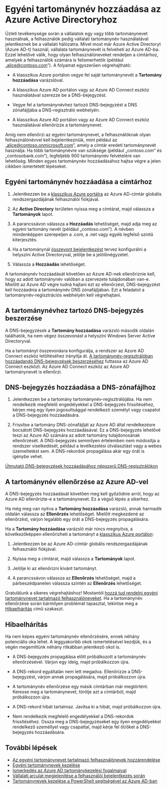 <properties
    pageTitle="Egyéni tartománynév hozzáadása az Azure Active Directoryhoz | Microsoft Azure"
    description="A vállalati tartománynevek hozzáadása az Azure Active Directoryhoz és a nevek ellenőrzése."
    services="active-directory"
    documentationCenter=""
    authors="jeffsta"
    manager="stevenpo"
    editor=""/>

<tags
    ms.service="active-directory"
    ms.workload="identity"
    ms.tgt_pltfrm="na"
    ms.devlang="na"
    ms.topic="get-started-article"
    ms.date="04/20/2016"
    ms.author="curtand;jeffsta"/>

# Egyéni tartománynév hozzáadása az Azure Active Directoryhoz

Üzleti tevékenysége során a vállalatok egy vagy több tartománynevet használnak, a felhasználók pedig vállalati tartománynév használatával jelentkeznek be a vállalati hálózatra. Mivel most már Azure Active Directoryt (Azure AD-t) használ, vállalata tartománynevét is felveheti az Azure AD-ba. Ezzel lehetővé válik, hogy olyan felhasználóneveket rendeljen a címtárhoz, amelyek a felhasználók számára is felismerhetők (például „alice@contoso.com”). A folyamat egyszerűen végrehajtható:

- A klasszikus Azure portálon vegye fel saját tartománynevét a **Tartomány hozzáadása** varázslóval.

- A klasszikus Azure AD portálon vagy az Azure AD Connect eszköz használatával szerezze be a DNS-bejegyzést.

- Vegye fel a tartománynévhez tartozó DNS-bejegyzést a DNS zónafájljába a DNS-regisztráló webhelyén.

- A klasszikus Azure AD portálon vagy az Azure AD Connect eszköz használatával ellenőrizze a tartománynevet.


Amíg nem ellenőrzi az egyéni tartománynevet, a felhasználóknak olyan felhasználónévvel kell bejelentkezniük, mint például az „alice@contoso.onmicrosoft.com”, amely a címtár eredeti tartománynevét használja. Ha több tartománynévre van szüksége (például „contoso.com” és „contosobank.com”), legfeljebb 900 tartománynév felvételére van lehetőség. Minden egyes tartománynév hozzáadásához hajtsa végre a jelen cikkben ismertetett lépéseket.

## Egyéni tartománynév hozzáadása a címtárhoz

1. Jelentkezzen be a [klasszikus Azure portálra](https://manage.windowsazure.com/) az Azure AD-címtár globális rendszergazdájának felhasználói fiókjával.

2. Az **Active Directory** területen nyissa meg a címtárat, majd válassza a **Tartományok** lapot.

3. A parancssávon válassza a **Hozzáadás** lehetőséget, majd adja meg az egyéni tartomány nevét (például „contoso.com”). A névben mindenképpen szerepeljen a .com, a .net vagy egyéb legfelső szintű kiterjesztés.

4. Ha a tartománynál [összevont bejelentkezést](https://channel9.msdn.com/Series/Azure-Active-Directory-Videos-Demos/Configuring-AD-FS-for-user-sign-in-with-Azure-AD-Connect) tervez konfigurálni a helyszíni Active Directoryval, jelölje be a jelölőnégyzetet.

5. Válassza a **Hozzáadás** lehetőséget.

A tartománynév hozzáadását követően az Azure AD-nek ellenőriznie kell, hogy az adott tartománynév valóban a szervezete tulajdonában van-e. Mielőtt az Azure AD végre tudná hajtani ezt az ellenőrzést, DNS-bejegyzést kell hozzáadnia a tartománynév DNS zónafájljában. Ezt a feladatot a tartománynév-regisztrációs webhelyén kell végrehajtani.

## A tartománynévhez tartozó DNS-bejegyzés beszerzése

A DNS-bejegyzések a **Tartomány hozzáadása** varázsló második oldalán találhatók, ha nem végez összevonást a helyszíni Windows Server Active Directoryval.

Ha a tartományt összevonásra konfigurálja, a rendszer az Azure AD Connect eszköz letöltéséhez irányítja át. [A tartománynév-regisztrálóban hozzáadandó DNS-bejegyzések beszerzéséhez](active-directory-aadconnect-get-started-custom.md#verify-the-azure-ad-domain-selected-for-federation) futtassa az Azure AD Connect eszközt. Az Azure AD Connect eszköz az Azure AD tartománynevét is ellenőrzi.

## DNS-bejegyzés hozzáadása a DNS-zónafájlhoz

1.  Jelentkezzen be a tartomány tartománynév-regisztrálójába. Ha nem rendelkezik megfelelő engedélyekkel a DNS-bejegyzés frissítéséhez, kérjen meg egy ilyen jogosultsággal rendelkező személyt vagy csapatot a DNS-bejegyzés hozzáadására.

2.  Frissítse a tartomány DNS-zónafájlját az Azure AD által rendelkezésre bocsátott DNS-bejegyzés hozzáadásával. Ez a DNS-bejegyzés lehetővé teszi az Azure AD számára az adott tartomány tulajdonosának ellenőrzését. A DNS-bejegyzés semmilyen értelemben nem módosítja a rendszer viselkedését, például a levélkezelési útválasztást vagy a webes üzemeltetést sem. A DNS-rekordok propagálása akár egy órát is igénybe vehet.

[Útmutató DNS-bejegyzések hozzáadásához népszerű DNS-regisztrálókon](https://support.office.com/article/Create-DNS-records-for-Office-365-when-you-manage-your-DNS-records-b0f3fdca-8a80-4e8e-9ef3-61e8a2a9ab23/)

## A tartománynév ellenőrzése az Azure AD-vel

A DNS-bejegyzés hozzáadását követően meg kell győződnie arról, hogy az Azure AD ellenőrizte-e a tartománynevet. Ez a végső lépés a sikerhez.

Ha még meg van nyitva a **Tartomány hozzáadása** varázsló, annak harmadik oldalán válassza az **Ellenőrzés** lehetőséget. Mielőtt megkezdené az ellenőrzést, várjon legalább egy órát a DNS-bejegyzés propagálására.

Ha a **Tartomány hozzáadása** varázsló már nincs megnyitva, a következőképpen ellenőrizheti a tartományt a [klasszikus Azure portálon](https://manage.windowsazure.com/):

1.  Jelentkezzen be az Azure AD-címtár globális rendszergazdájának felhasználói fiókjával.

2.  Nyissa meg a címtárat, majd válassza a **Tartományok** lapot.

3.  Jelölje ki az ellenőrizni kívánt tartományt.

4.  A parancssávon válassza az **Ellenőrzés** lehetőséget, majd a párbeszédpanelen válassza szintén az **Ellenőrzés** lehetőséget.

Gratulálunk a sikeres végrehajtáshoz! Mostantól [hozzá tud rendelni egyéni tartománynevet tartalmazó felhasználóneveket](active-directory-add-domain-add-users.md). Ha a tartománynév ellenőrzése során bármilyen problémát tapasztal, tekintse meg a [Hibaelhárítás](#troubleshooting) című szakaszt.

## Hibaelhárítás
Ha nem képes egyéni tartománynév ellenőrzésére, ennek néhány potenciális oka lehet. A leggyakoribb okok ismertetésével kezdjük, és a végén megemlítünk néhány ritkábban jelentkező okot is.

- A DNS-bejegyzés propagálása előtt próbálkozott a tartománynév ellenőrzésével. Várjon egy ideig, majd próbálkozzon újra.

- A DNS-rekord egyáltalán nem lett megadva. Ellenőrizze a DNS-bejegyzést, várjon annak propagálására, majd próbálkozzon újra.

- A tartománynév ellenőrzése egy másik címtárban már megtörtént. Keresse meg a tartománynevet, törölje azt a címtárból, majd próbálkozzon újra.

- A DNS-rekord hibát tartalmaz. Javítsa ki a hibát, majd próbálkozzon újra.

- Nem rendelkezik megfelelő engedélyekkel a DNS-rekordok frissítéséhez. Ossza meg a DNS-bejegyzéseket egy ilyen engedélyekkel rendelkező személlyel vagy csapattal, majd kérje fel őt/őket a DNS-bejegyzés hozzáadására.


## További lépések

-   [Az egyéni tartománynevet tartalmazó felhasználónevek hozzárendelése](active-directory-add-domain-add-users.md)
-   [Egyéni tartománynevek kezelése](active-directory-add-manage-domain-names.md)
-   [Ismerkedés az Azure AD tartománykezelési fogalmaival](active-directory-add-domain-concepts.md)
-   [Vállalati arculat megjelenítése a felhasználói bejelentkezés során](active-directory-add-company-branding.md)
-   [Tartománynevek kezelése a PowerShell segítségével az Azure AD-ban](https://msdn.microsoft.com/library/azure/e1ef403f-3347-4409-8f46-d72dafa116e0#BKMK_ManageDomains)



<!--HONumber=Jun16_HO2-->


